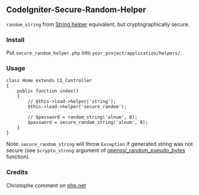 ## CodeIgniter-Secure-Random-Helper

`random_string` from [String helper](http://ellislab.com/codeigniter/user-guide/helpers/string_helper.html) equivalent, but cryptographically secure.

### Install

Put `secure_random_helper.php` into `your_project/application/helpers/`.

### Usage

	class Home extends CI_Controller
	{
		public function index()
		{
			// $this->load->helper('string');
			$this->load->helper('secure_random');

			// $password = random_string('alnum', 8);
			$password = secure_random_string('alnum', 8);
		}	
	}

Note: `secure_random_string` will throw `Exception` if generated string was not secure (see `$crypto_strong` argument of [openssl_random_pseudo_bytes](php.net/openssl_random_pseudo_bytes) function).


### Credits

Christophe comment on [php.net](http://php.net/manual/en/function.openssl-random-pseudo-bytes.php#104322)
